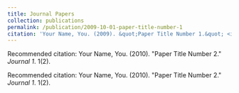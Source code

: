 ```yaml
---
title: Journal Papers
collection: publications
permalink: /publication/2009-10-01-paper-title-number-1
citation: 'Your Name, You. (2009). &quot;Paper Title Number 1.&quot; <i>Journal 1</i>. 1(1).'
---
```

Recommended citation: Your Name, You. (2010). "Paper Title Number 2." <i>Journal 1</i>. 1(2).

Recommended citation: Your Name, You. (2010). "Paper Title Number 2." <i>Journal 1</i>. 1(2).